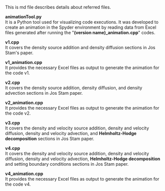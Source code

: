 This is md file describes details about referred files.

**animationTool.py** <br />
It is a Python tool used for visualizing code executions. It was developed to create an animation in the Spyder environment by reading data from Excel files generated after running the "**(version name)_animation.cpp**" codes.

**v1.cpp**<br />
It covers the density source addition and density diffusion sections in Jos Stam's paper.

**v1_animation.cpp**<br />
It provides the necessary Excel files as output to generate the animation for the code v1.

**v2.cpp**<br />
It covers the density source addition, density diffusion, and density advection sections in Jos Stam paper.

**v2_animation.cpp**<br />
It provides the necessary Excel files as output to generate the animation for the code v2.

**v3.cpp**<br />
It covers the density and velocity source addition, density and velocity diffusion, density and velocity advection, and **Helmholtz-Hodge decomposition** sections in Jos Stam paper.

**v4.cpp**<br />
It covers the density and velocity source addition, density and velocity diffusion, density and velocity advection, **Helmholtz-Hodge decomposition** and setting boundary conditions sections in Jos Stam paper.

**v4_animation.cpp**<br />
It provides the necessary Excel files as output to generate the animation for the code v4.
